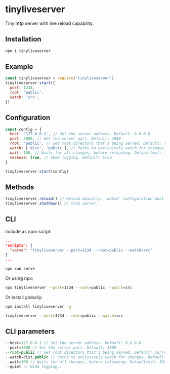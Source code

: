 # tinyliveserver
Tiny http server with live reload capability.

## Installation

```bash
npm i tinyliveserver
```

## Example

```javascript
const tinyliveserver = require('tinyliveserver')
tinyliveserver.start({
  port: 1234,
  root: 'public',
  watch: 'src',
})
```

## Configuration

```javascript
const config = {
  host: '127.0.0.1', // Set the server address. Default: 0.0.0.0
  port: 3000, // Set the server port. Default: 3000
  root: 'public', // Set root directory that's being served. Default: current directory
  watch: ['dist', 'public'], // Paths to exclusively watch for changes. Default: null (disabled livereload).
  wait: 100, // Waits for all changes, before reloading. Default(ms): 100. 'watch' configuration must be filled.
  verbose: true, // Show logging. Default: true
}

tinyliveserver.start(config)
```

## Methods

```javascript
tinyliveserver.reload() // Reload manually. 'watch' configuration must be filled.
tinyliveserver.shutdown() // Stop server.
```

## CLI

Include as npm script:

```json
...
"scripts": {
  "serve": "tinyliveserver --port=1234 --root=public --watch=src"
}
...
```

```bash
npm run serve
```

Or using npx:

```bash
npx tinyliveserver --port=1234 --root=public --watch=src
```

Or install globally:

```bash
npm install tinyliveserver -g
```

```bash
tinyliveserver --port=1234 --root=public --watch=src
```

## CLI parameters

```javascript
--host=127.0.0.1 // Set the server address. Default: 0.0.0.0
--port=3000 // Set the server port. Default: 3000
--root=public // Set root directory that's being served. Default: current directory
--watch=dist,public // Paths to exclusively watch for changes. Default: null (disabled livereload)
--wait=100 // Waits for all changes, before reloading. Default(ms): 100. 'watch' configuration must be filled.
--quiet // Hide logging..
```